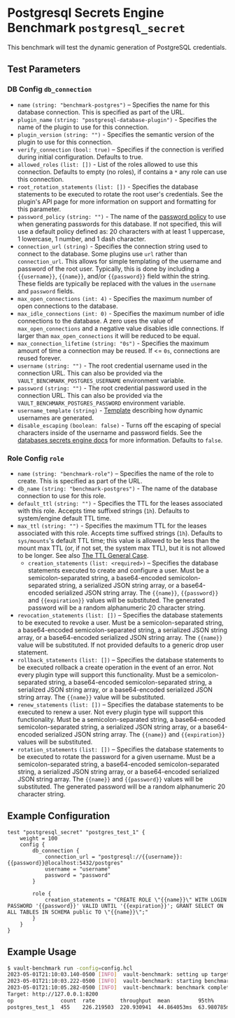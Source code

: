 # Postgresql Secrets Engine Benchmark `postgresql_secret`

This benchmark will test the dynamic generation of PostgreSQL credentials.

## Test Parameters

### DB Config `db_connection`

- `name` `(string: "benchmark-postgres")` – Specifies the name for this database
  connection. This is specified as part of the URL.
- `plugin_name` `(string: "postgresql-database-plugin")` - Specifies the name of the plugin to use for this connection.
- `plugin_version` `(string: "")` - Specifies the semantic version of the plugin
  to use for this connection.
- `verify_connection` `(bool: true)` – Specifies if the connection is verified
  during initial configuration. Defaults to true.
- `allowed_roles` `(list: [])` - List of the roles allowed to use this connection.
  Defaults to empty (no roles), if contains a `*` any role can use this connection.
- `root_rotation_statements` `(list: [])` - Specifies the database statements to be
  executed to rotate the root user's credentials. See the plugin's API page for more
  information on support and formatting for this parameter.
- `password_policy` `(string: "")` - The name of the
  [password policy](https://developer.hashicorp.com/vault/docs/concepts/password-policies) to use when generating passwords for this database. If not specified, this will use a default policy defined as: 20 characters with at least 1 uppercase, 1 lowercase, 1 number, and 1 dash character.
- `connection_url` `(string)` - Specifies the connection string used to connect to the
  database. Some plugins use `url` rather than `connection_url`. This allows for simple templating of the username and password of the root user. Typically, this is done by including a `{{username}}`, `{{name}}`, and/or `{{password}}` field within the string. These fields are typically be replaced with the values in the `username` and `password` fields.
- `max_open_connections` `(int: 4)` - Specifies the maximum number of open
  connections to the database.
- `max_idle_connections` `(int: 0)` - Specifies the maximum number of idle
  connections to the database. A zero uses the value of `max_open_connections`
  and a negative value disables idle connections. If larger than
  `max_open_connections` it will be reduced to be equal.
- `max_connection_lifetime` `(string: "0s")` - Specifies the maximum amount of
  time a connection may be reused. If <= `0s`, connections are reused forever.
- `username` `(string: "")` - The root credential username used in the connection URL. This can also be provided via the `VAULT_BENCHMARK_POSTGRES_USERNAME` environment variable.
- `password` `(string: "")` - The root credential password used in the connection URL. This can also be provided via the `VAULT_BENCHMARK_POSTGRES_PASSWORD` environment variable.
- `username_template` `(string)` - [Template](https://developer.hashicorp.com/vault/docs/concepts/username-templating) describing how
  dynamic usernames are generated.
- `disable_escaping` `(boolean: false)` - Turns off the escaping of special characters inside of the username
  and password fields. See the [databases secrets engine docs](https://developer.hashicorp.com/vault/docs/secrets/databases#disable-character-escaping)
  for more information. Defaults to `false`.

### Role Config `role`

- `name` `(string: "benchmark-role")` – Specifies the name of the role to create. This
  is specified as part of the URL.
- `db_name` `(string: "benchmark-postgres")` - The name of the database connection to use for this role.
- `default_ttl` `(string: "")` - Specifies the TTL for the leases
  associated with this role. Accepts time suffixed strings (`1h`).
  Defaults to system/engine default TTL time.
- `max_ttl` `(string: "")` - Specifies the maximum TTL for the leases
  associated with this role. Accepts time suffixed strings (`1h`).
  Defaults to `sys/mounts`'s default TTL time; this value is allowed to be less than the mount max TTL (or, if not set, the system max TTL), but it is not allowed to be longer. See also [The TTL General Case](https://developer.hashicorp.com/vault/docs/concepts/tokens#the-general-case).
  - `creation_statements` `(list: <required>)` – Specifies the database
  statements executed to create and configure a user. Must be a
  semicolon-separated string, a base64-encoded semicolon-separated string, a
  serialized JSON string array, or a base64-encoded serialized JSON string
  array. The `{{name}}`, `{{password}}` and `{{expiration}}` values will be
  substituted. The generated password will be a random alphanumeric 20 character
  string.
- `revocation_statements` `(list: [])` – Specifies the database statements to
  be executed to revoke a user. Must be a semicolon-separated string, a
  base64-encoded semicolon-separated string, a serialized JSON string array, or
  a base64-encoded serialized JSON string array. The `{{name}}` value will be
  substituted. If not provided defaults to a generic drop user statement.
- `rollback_statements` `(list: [])` – Specifies the database statements to be
  executed rollback a create operation in the event of an error. Not every
  plugin type will support this functionality. Must be a semicolon-separated
  string, a base64-encoded semicolon-separated string, a serialized JSON string
  array, or a base64-encoded serialized JSON string array. The `{{name}}` value
  will be substituted.
- `renew_statements` `(list: [])` – Specifies the database statements to be
  executed to renew a user. Not every plugin type will support this
  functionality. Must be a semicolon-separated string, a base64-encoded
  semicolon-separated string, a serialized JSON string array, or a
  base64-encoded serialized JSON string array. The `{{name}}` and
  `{{expiration}}` values will be substituted.
- `rotation_statements` `(list: [])` – Specifies the database statements to be
  executed to rotate the password for a given username. Must be a
  semicolon-separated string, a base64-encoded semicolon-separated string, a
  serialized JSON string array, or a base64-encoded serialized JSON string
  array. The `{{name}}` and `{{password}}` values will be substituted. The
  generated password will be a random alphanumeric 20 character string.

## Example Configuration

```hcl
test "postgresql_secret" "postgres_test_1" {
    weight = 100
    config {
        db_connection {
            connection_url = "postgresql://{{username}}:{{password}}@localhost:5432/postgres"
            username = "username"
            password = "password"
        }

        role {
            creation_statements = "CREATE ROLE \"{{name}}\" WITH LOGIN PASSWORD '{{password}}' VALID UNTIL '{{expiration}}'; GRANT SELECT ON ALL TABLES IN SCHEMA public TO \"{{name}}\";"
        }
    }
}
```

## Example Usage

```bash
$ vault-benchmark run -config=config.hcl
2023-05-01T21:10:03.140-0500 [INFO]  vault-benchmark: setting up targets
2023-05-01T21:10:03.222-0500 [INFO]  vault-benchmark: starting benchmarks: duration=2s
2023-05-01T21:10:05.282-0500 [INFO]  vault-benchmark: benchmark complete
Target: http://127.0.0.1:8200
op               count  rate        throughput  mean         95th%        99th%        successRatio
postgres_test_1  455    226.219503  220.930941  44.864053ms  63.980785ms  77.447877ms  100.00%
```
